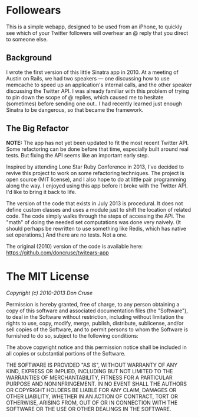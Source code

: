 # Followears 

This is a simple webapp, designed to be used from an iPhone, to quickly see which of your Twitter followers will overhear an @ reply that you direct to someone else.

## Background

I wrote the first version of this little Sinatra app in 2010. At a meeting of Austin on Rails, we had two speakers &mdash; one discussing how to use memcache to speed up an application's internal calls, and the other speaker discussing the Twitter API.  I was already familiar with this problem of trying to pin down the scope of @ replies, which caused me to hesitate (sometimes) before sending one out.. I had recently learned just enough Sinatra to be dangerous, so that became the framework.

## The Big Refactor

**NOTE:** The app has not yet been updated to fit the most recent Twitter API. Some refactoring can be done before that time, especially built around real tests. But fixing the API seems like an important early step.

Inspired by attending Lone Star Ruby Conference in 2013, I've decided to revive this project to work on some refactoring techniques.  The project is open source (MIT license), and I also hope to do at little pair programming along the way. I enjoyed using this app before it broke with the Twitter API. I'd like to bring it back to life.

The version of the code that exists in July 2013 is procedural. It does not define custom classes and uses a module just to shift the location of related code. The code simply walks through the steps of accessing the APi. The "math" of doing the needed set computations was done very naively. (It should perhaps be rewritten to use something like Redis, which has native set operations.) And there are no tests. Not a one.

The original (2010) version of the code is available here: https://github.com/doncruse/twitears-app

# The MIT License

*Copyright (c) 2010-2013 Don Cruse*

Permission is hereby granted, free of charge, to any person obtaining a copy
of this software and associated documentation files (the "Software"), to deal
in the Software without restriction, including without limitation the rights
to use, copy, modify, merge, publish, distribute, sublicense, and/or sell
copies of the Software, and to permit persons to whom the Software is
furnished to do so, subject to the following conditions:

The above copyright notice and this permission notice shall be included in
all copies or substantial portions of the Software.

THE SOFTWARE IS PROVIDED "AS IS", WITHOUT WARRANTY OF ANY KIND, EXPRESS OR
IMPLIED, INCLUDING BUT NOT LIMITED TO THE WARRANTIES OF MERCHANTABILITY,
FITNESS FOR A PARTICULAR PURPOSE AND NONINFRINGEMENT. IN NO EVENT SHALL THE
AUTHORS OR COPYRIGHT HOLDERS BE LIABLE FOR ANY CLAIM, DAMAGES OR OTHER
LIABILITY, WHETHER IN AN ACTION OF CONTRACT, TORT OR OTHERWISE, ARISING FROM,
OUT OF OR IN CONNECTION WITH THE SOFTWARE OR THE USE OR OTHER DEALINGS IN
THE SOFTWARE.
